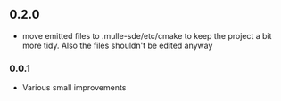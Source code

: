 ## 0.2.0

* move emitted files to .mulle-sde/etc/cmake to keep the project a bit more tidy. Also the files shouldn't be edited anyway


### 0.0.1

* Various small improvements
